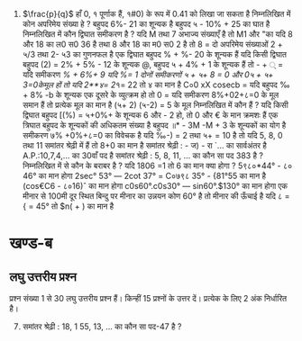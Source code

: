 1. $\frac{p}{q}$ हाँ 0, १ पूर्णाक हैं,
   १#0) के रूप में 0.41 को लिखा जा सकता है
   निम्नलिखित में कोन अपरिमेय संख्या हे ?
   बहुपद 6%- 21 का शून्यक है
   बहुपद ५ - 10% + 25 का घात है
   निम्नलिखित में कौन द्विघात समीकरण है ?
   यदि M तथा 7 अभाज्य संख्याएँ है तो M1 और "का
   यदि 8 और 18 का ल0 स0 36 है तथा 8 और 18 का म0 स0 2 है तो 8 =
   दो अपरिमेय संख्याओं 2 + ५/3 तथा 2- ५3 का गुणनफल है एक
   द्विघात बहुपद % + %- 20 के शून्यक हैं
   यदि किसी द्विघात बहुपद (2) = 2% + 5% - 12 के शून्यक @,
   बहुपद ५ + 4% + 1 के शून्यक हैं तो - + ् =
   यदि समीकरण *% + 6%+ 9
   यदि %= 1 दोनों समीकरणों ५ + ५+ 8 = 0 और 0५ + ५+ 3=0केमूल हों तो
   यदि 2\*\*४= 2*१= 22 तो ४ का मान है
   C०0 xX cosecb =
   यदि बहुपद ‰ + 8% -b के शून्यक एक दूसरे के व्युत्क्रम हो तो 0 =
   यदि समीकरण 8%+02+८=0 के मूल समान हैं तो प्रत्येक मूल का मान है
   (५+ 2) (५-2) = 5 के मूल निम्नलिखित में कौन हैं ?
   यदि किसी द्विघात बहुपद [(%) = ५+0%+ के शून्यक 6 और - 2 हो, तो 0 और € के मान क्रमशः हैं
   एक त्रिघात बहुपद के शून्यकों की अधिकतम संख्या है
   बहुपद ॥* - 3M -M + 3 के शून्यकों का योग है
   समीकरण ७% +0%+८=0 का विवेचक है
   यदि ‰-) = 2 तथा ५+ = 10 है तो
   यदि 5, 8, 0 तथा 11 समांतर श्रेढ़ी में हैं तो 8+0 का मान है
   समांतर श्रेढ़ी : - ज) - रा `... का सार्वअंतर है
   A.P.:10,7,4,... का 30वाँ पद है
   समांतर श्रेढ़ी : 5, 8, 11, ... का कौन सा पद 383 है ?
   निम्नलिखित में से कौन के बराबर है ?
   यदि 1806 =1 तो 6 का मान क्या होगा ?
   5९८०*44° - ८० 46° का मान होगा
   2sec° 53° — 2cot 37° =
   C०७९८ 35° - {81°55 का मान है
   (cos€C6 - ८०16)ˆ का मान होगा
   c0s60°.c0s30° — sin60°.$130° का मान होगा
   एक मीनार से 100मी दूर स्थित बिन्दु पर मीनार का उन्नयन कोण 60° है तो मीनार की ऊँचाई है
   यदि ८ = { = 45° तो $n( + ) का मान है

# खण्ड-ब

## लघु उत्तरीय प्रश्‍न

प्रश्‍न संख्या 1 से 30 लघु उत्तरीय प्रश्‍न हैं। किन्हीं 15 प्रश्‍नों के उत्तर दें। प्रत्येक के लिए 2 अंक निर्धारित है।

7. समांतर श्रेढ़ी : 18, 1 55, 13, ... का कौन सा पद-47 है ?


